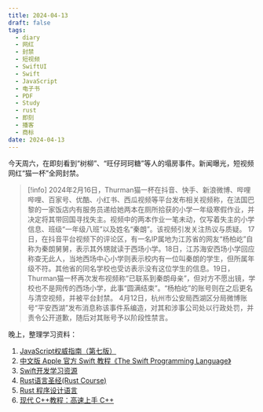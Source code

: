 ```yaml
---
title: 2024-04-13
draft: false
tags:
  - diary
  - 网红
  - 封禁
  - 短视频
  - SwiftUI
  - Swift
  - JavaScript
  - 电子书
  - PDF
  - Study
  - rust
  - 即刻
  - 播客
  - 商标
date: 2024-04-13
---
```


今天周六，在即刻看到“树柳”、“旺仔珂珂糖”等人的塌房事件。新闻曝光，短视频网红“猫一杯”全网封禁。

> [!info]
> 2024年2月16日，Thurman猫一杯在抖音、快手、新浪微博、哔哩哔哩、百家号、优酷、小红书、西瓜视频等平台发布相关视频称，在法国巴黎的一家饭店内有服务员递给她两本在厕所拾获的小学一年级寒假作业，并决定将其带回国寻找失主。视频中的两本作业一笔未动，仅写着失主的小学信息、班级“一年级八班”以及姓名“秦朗”。该视频引发关注热议与质疑。
> 17日，在抖音平台视频下的评论区，有一名IP属地为江苏省的网友“杨柏屹”自称为秦朗舅舅，表示其外甥就读于西场小学。18日，江苏海安西场小学回应称查无此人，当地西场中心小学则表示校内有一位叫秦朗的学生，但所属年级不符。其他省的同名学校也受访表示没有这位学生的信息。19日，Thurman猫一杯再次发布视频称“已联系到秦朗母亲”，但对方不愿出镜，学校也不是网传的西场小学，此事“圆满结束”。“杨柏屹”的账号则在之后更名与清空视频，并被平台封禁。
> 4月12日，杭州市公安局西湖区分局微博账号“平安西湖”发布消息称该事件系编造，对其和涉事公司处以行政处罚，并责令公开道歉，随后对其账号予以阶段性禁言。

晚上，整理学习资料：

1. [JavaScript权威指南（第七版）](https://zh.z-library.se/book/22314257/5dc6fc/javascript%E6%9D%83%E5%A8%81%E6%8C%87%E5%8D%97%E7%AC%AC%E4%B8%83%E7%89%88.html)
2. [中文版 Apple 官方 Swift 教程《The Swift Programming Language》](https://github.com/SwiftGGTeam/the-swift-programming-language-in-chinese)
3. [Swift开发学习资源](https://github.com/Lax/Learn-iOS-Swift-by-Examples)
4. [Rust语言圣经(Rust Course)](https://course.rs/about-book.html)
5. [Rust 程序设计语言](https://kaisery.github.io/trpl-zh-cn)
6. [现代 C++教程：高速上手 C++](https://changkun.de/modern-cpp/zh-cn/00-preface/)
